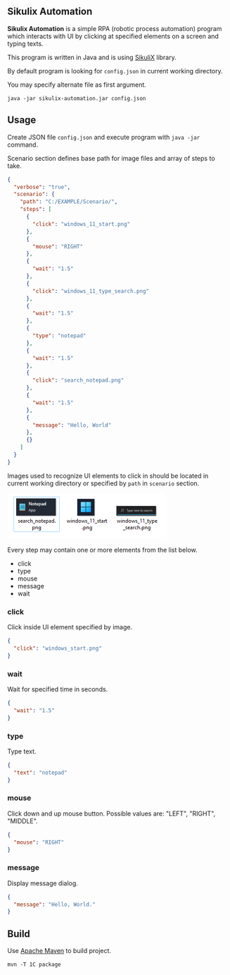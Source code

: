 Sikulix Automation
------------------

**Sikulix Automation** is a simple RPA (robotic process automation) program which interacts with UI by clicking at specified elements on a screen and typing texts. 

This program is written in Java and is using [SikuliX](http://www.sikulix.com/) library.

By default program is looking for ``config.json`` in current working directory.

You may specify alternate file as first argument.

```
java -jar sikulix-automation.jar config.json
```

## Usage ##

Create JSON file ``config.json`` and execute program with ``java -jar`` command.

Scenario section defines base path for image files and array of steps to take.

```json
{
  "verbose": "true",
  "scenario": {
    "path": "C:/EXAMPLE/Scenario/",
    "steps": [
      {
        "click": "windows_11_start.png"
      },
      {
        "mouse": "RIGHT"
      },
      {
        "wait": "1.5"
      },
      {
        "click": "windows_11_type_search.png"
      },
      {
        "wait": "1.5"
      },
      {
        "type": "notepad"
      },
      {
        "wait": "1.5"
      },
      {
        "click": "search_notepad.png"
      },
      {
        "wait": "1.5"
      },
      {
        "message": "Hello, World"
      },
      {}
    ]
  }
}
```

Images used to recognize UI elements to click in should be located in current working directory or specified by ``path`` in ``scenario`` section.

![](media/image/images.png)

Every step may contain one or more elements from the list below.

 - click
 - type
 - mouse
 - message
 - wait

### click ###

Click inside UI element specified by image.

```json
{
  "click": "windows_start.png"
}
```

### wait ###

Wait for specified time in seconds.

```json
{
  "wait": "1.5"
}
```

### type ###

Type text.

```json
{
  "text": "notepad"
}
```

### mouse ###

Click down and up mouse button. Possible values are: "LEFT", "RIGHT", "MIDDLE".

```json
{
  "mouse": "RIGHT"
}
```

### message ###

Display message dialog.

```json
{
  "message": "Hello, World."
}
```

## Build ##

Use [Apache Maven](https://maven.apache.org/) to build project.

```
mvn -T 1C package
```

